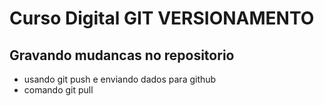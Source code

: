 # Curso Digital GIT VERSIONAMENTO

## Gravando mudancas no repositorio

* usando git push e enviando dados para github
* comando git pull
